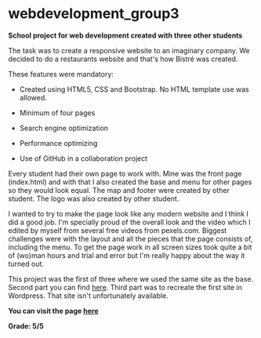 # webdevelopment_group3

**School project for web development created with three other students**

The task was to create a responsive website to an imaginary company. We decided to do a restaurants website and that's how Bistré was created.

These features were mandatory:

- Created using HTML5, CSS and Bootstrap. No HTML template use was allowed.

- Minimum of four pages

- Search engine optimization

- Performance optimizing

- Use of GitHub in a collaboration project


Every student had their own page to work with. Mine was the front page (index.html) and with that I also created the base and menu for other pages so they would look equal. The map and footer were created by other student. The logo was also created by other student.

I wanted to try to make the page look like any modern website and I think I did a good job. I'm specially proud of the overall look and the video which I edited by myself from several free videos from pexels.com. Biggest challenges were with the layout and all the pieces that the page consists of, including the menu. To get the page work in all screen sizes took quite a bit of (wo)man hours and trial and error but I'm really happy about the way it turned out.

This project was the first of three where we used the same site as the base. Second part you can find [here](https://github.com/jenhakk/PHP/tree/main/web_development_part2).
Third part was to recreate the first site in Wordpress. That site isn't unfortunately available.

**You can visit the page [here](https://jenhakk.github.io/webdevelopment_group3/index.html)**


**Grade: 5/5**
